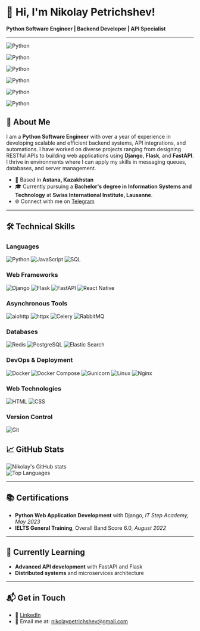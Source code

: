 # 👋 Hi, I'm Nikolay Petrichshev!  
**Python Software Engineer | Backend Developer | API Specialist**

---
![Python](https://img.shields.io/badge/Python-3776AB?style=flat-square&logo=python&logoColor=white)

![Python](https://img.shields.io/badge/Python-3776AB?style=plastic&logo=python&logoColor=white)

![Python](https://img.shields.io/badge/Python-3776AB?style=for-the-badge&logo=python&logoColor=white)

![Python](https://img.shields.io/badge/Python-3776AB?style=social&logo=python&logoColor=white)

![Python](https://img.shields.io/badge/Python-3776AB?style=logo&logo=python&logoColor=white)

![Python](https://img.shields.io/badge/Python-3776AB?style=flat&logo=python&logoColor=white)

## 🚀 About Me
I am a **Python Software Engineer** with over a year of experience in developing scalable and efficient backend systems, API integrations, and automations. I have worked on diverse projects ranging from designing RESTful APIs to building web applications using **Django**, **Flask**, and **FastAPI**. I thrive in environments where I can apply my skills in messaging queues, databases, and server management.

- 📍 Based in **Astana, Kazakhstan**
- 🎓 Currently pursuing a **Bachelor's degree in Information Systems and Technology** at **Swiss International Institute, Lausanne**.
- 🌐 Connect with me on [Telegram](https://t.me/NikolayPetrichshev)

---

## 🛠️ Technical Skills

### Languages
![Python](https://img.shields.io/badge/Python-3776AB?style=flat&logo=python&logoColor=white)
![JavaScript](https://img.shields.io/badge/JavaScript-F7DF1E?style=flat&logo=javascript&logoColor=black)
![SQL](https://img.shields.io/badge/SQL-003B57?style=flat&logo=sql&logoColor=white)

### Web Frameworks
![Django](https://img.shields.io/badge/Django-092E20?style=flat&logo=django&logoColor=white)
![Flask](https://img.shields.io/badge/Flask-000000?style=flat&logo=flask&logoColor=white)
![FastAPI](https://img.shields.io/badge/FastAPI-009688?style=flat&logo=fastapi&logoColor=white)
![React Native](https://img.shields.io/badge/React%20Native-20232A?style=flat&logo=react&logoColor=61DAFB)

### Asynchronous Tools
![aiohttp](https://img.shields.io/badge/Aiohttp-003F7F?style=flat&logo=aiohttp&logoColor=white)
![httpx](https://img.shields.io/badge/HTTPX-009688?style=flat&logo=httpx&logoColor=white)
![Celery](https://img.shields.io/badge/Celery-37814A?style=flat&logo=celery&logoColor=white)
![RabbitMQ](https://img.shields.io/badge/RabbitMQ-FF6600?style=flat&logo=rabbitmq&logoColor=white)

### Databases
![Redis](https://img.shields.io/badge/Redis-DC382D?style=flat&logo=redis&logoColor=white)
![PostgreSQL](https://img.shields.io/badge/PostgreSQL-336791?style=flat&logo=postgresql&logoColor=white)
![Elastic Search](https://img.shields.io/badge/Elasticsearch-005571?style=flat&logo=elasticsearch&logoColor=white)

### DevOps & Deployment
![Docker](https://img.shields.io/badge/Docker-2496ED?style=flat&logo=docker&logoColor=white)
![Docker Compose](https://img.shields.io/badge/Docker%20Compose-2496ED?style=flat&logo=docker&logoColor=white)
![Gunicorn](https://img.shields.io/badge/Gunicorn-6DC9A4?style=flat&logo=gunicorn&logoColor=white)
![Linux](https://img.shields.io/badge/Linux-FCC624?style=flat&logo=linux&logoColor=black)
![Nginx](https://img.shields.io/badge/Nginx-009639?style=flat&logo=nginx&logoColor=white)

### Web Technologies
![HTML](https://img.shields.io/badge/HTML5-E34F26?style=flat&logo=html5&logoColor=white)
![CSS](https://img.shields.io/badge/CSS3-1572B6?style=flat&logo=css3&logoColor=white)

### Version Control
![Git](https://img.shields.io/badge/Git-F05032?style=flat&logo=git&logoColor=white)


## 📈 GitHub Stats

![Nikolay's GitHub stats](https://github-readme-stats.vercel.app/api?username=Nikolaj-dev&show_icons=true&theme=radical)  
![Top Languages](https://github-readme-stats.vercel.app/api/top-langs/?username=Nikolaj-dev&layout=compact&theme=radical)

---

## 📚 Certifications
- **Python Web Application Development** with Django, *IT Step Academy, May 2023*
- **IELTS General Training**, Overall Band Score 6.0, *August 2022*

---

## 🌱 Currently Learning
- **Advanced API development** with FastAPI and Flask
- **Distributed systems** and microservices architecture

---

## 📬 Get in Touch
- 💼 [LinkedIn](https://www.linkedin.com/in/nikolaypetrichshev)
- 📧 Email me at: nikolaypetrichshev@gmail.com



